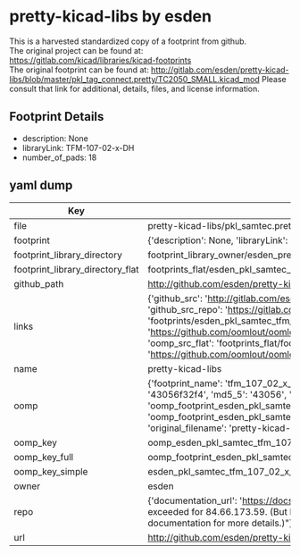 # pretty-kicad-libs by esden  
This is a harvested standardized copy of a footprint from github.  
The original project can be found at:  
https://gitlab.com/kicad/libraries/kicad-footprints  
The original footprint can be found at:
http://gitlab.com/esden/pretty-kicad-libs/blob/master/pkl_tag_connect.pretty/TC2050_SMALL.kicad_mod
Please consult that link for additional, details, files, and license information.  
## Footprint Details
* description: None  
* libraryLink: TFM-107-02-x-DH  
* number_of_pads: 18  
## yaml dump  
| Key | Value |  
| --- | --- |  
| file | pretty-kicad-libs/pkl_samtec.pretty/TFM-107-02-x-DH.kicad_mod |  
| footprint | {'description': None, 'libraryLink': 'TFM-107-02-x-DH', 'number_of_pads': 18} |  
| footprint_library_directory | footprint_library_owner/esden_pretty-kicad-libs |  
| footprint_library_directory_flat | footprints_flat/esden_pkl_samtec_tfm_107_02_x_dh/working |  
| github_path | http://github.com/esden/pretty-kicad-libs/blob/master/pkl_samtec.pretty/TFM-107-02-x-DH.kicad_mod |  
| links | {'github_src': 'http://gitlab.com/esden/pretty-kicad-libs/blob/master/pkl_tag_connect.pretty/TC2050_SMALL.kicad_mod', 'github_src_repo': 'https://gitlab.com/kicad/libraries/kicad-footprints', 'oomp_bot': 'footprints/esden_pkl_samtec_tfm_107_02_x_dh/working', 'oomp_bot_github': 'https://github.com/oomlout/oomlout_oomp_footprint_bot/tree/main/footprints/esden_pkl_samtec_tfm_107_02_x_dh/working', 'oomp_src_flat': 'footprints_flat/footprints_flat/esden_pkl_samtec_tfm_107_02_x_dh/working', 'oomp_src_flat_github': 'https://github.com/oomlout/oomlout_oomp_footprint_src/tree/main/footprints_flat/esden_pkl_samtec_tfm_107_02_x_dh/working'} |  
| name | pretty-kicad-libs |  
| oomp | {'footprint_name': 'tfm_107_02_x_dh', 'library_name': 'pkl_samtec', 'md5': '43056f32f4e9fdc1cc396247ca8ad38a', 'md5_10': '43056f32f4', 'md5_5': '43056', 'md5_6': '43056f', 'oomp_key': 'oomp_esden_pkl_samtec_tfm_107_02_x_dh', 'oomp_key_extra': 'oomp_footprint_esden_pkl_samtec_tfm_107_02_x_dh', 'oomp_key_full': 'oomp_footprint_esden_pkl_samtec_tfm_107_02_x_dh_43056f', 'oomp_key_simple': 'esden_pkl_samtec_tfm_107_02_x_dh', 'original_filename': 'pretty-kicad-libs/pkl_samtec.pretty/TFM-107-02-x-DH.kicad_mod', 'owner_name': 'esden'} |  
| oomp_key | oomp_esden_pkl_samtec_tfm_107_02_x_dh |  
| oomp_key_full | oomp_footprint_esden_pkl_samtec_tfm_107_02_x_dh |  
| oomp_key_simple | esden_pkl_samtec_tfm_107_02_x_dh |  
| owner | esden |  
| repo | {'documentation_url': 'https://docs.github.com/rest/overview/resources-in-the-rest-api#rate-limiting', 'message': "API rate limit exceeded for 84.66.173.59. (But here's the good news: Authenticated requests get a higher rate limit. Check out the documentation for more details.)"} |  
| url | http://github.com/esden/pretty-kicad-libs |  

